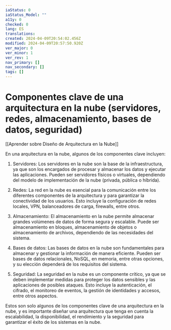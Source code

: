 ```yaml
---
iaStatus: 0
iaStatus_Model: ""
a11y: 0
checked: 0
lang: ES
translations: 
created: 2024-04-09T20:54:02.456Z
modified: 2024-04-09T20:57:50.920Z
ver_major: 0
ver_minor: 1
ver_rev: 1
nav_primary: []
nav_secondary: []
tags: []
---
```

# Componentes clave de una arquitectura en la nube (servidores, redes, almacenamiento, bases de datos, seguridad)

[[Aprender sobre Diseño de Arquitectura en la Nube]]

En una arquitectura en la nube, algunos de los componentes clave incluyen:

1. Servidores: Los servidores en la nube son la base de la infraestructura, ya que son los encargados de procesar y almacenar los datos y ejecutar las aplicaciones. Pueden ser servidores físicos o virtuales, dependiendo del modelo de implementación de la nube (privada, pública o híbrida).

2. Redes: La red en la nube es esencial para la comunicación entre los diferentes componentes de la arquitectura y para garantizar la conectividad de los usuarios. Esto incluye la configuración de redes locales, VPN, balanceadores de carga, firewalls, entre otros.

3. Almacenamiento: El almacenamiento en la nube permite almacenar grandes volúmenes de datos de forma segura y escalable. Puede ser almacenamiento en bloques, almacenamiento de objetos o almacenamiento de archivos, dependiendo de las necesidades del sistema.

4. Bases de datos: Las bases de datos en la nube son fundamentales para almacenar y gestionar la información de manera eficiente. Pueden ser bases de datos relacionales, NoSQL, en memoria, entre otras opciones, y su elección dependerá de los requisitos del sistema.

5. Seguridad: La seguridad en la nube es un componente crítico, ya que se deben implementar medidas para proteger los datos sensibles y las aplicaciones de posibles ataques. Esto incluye la autenticación, el cifrado, el monitoreo de eventos, la gestión de identidades y accesos, entre otros aspectos.

Estos son solo algunos de los componentes clave de una arquitectura en la nube, y es importante diseñar una arquitectura que tenga en cuenta la escalabilidad, la disponibilidad, el rendimiento y la seguridad para garantizar el éxito de los sistemas en la nube.
